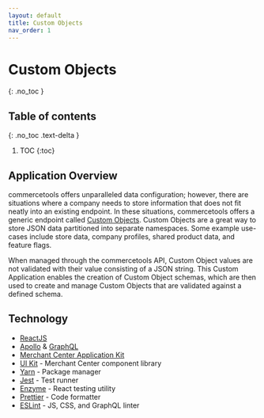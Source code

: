 ```yaml
---
layout: default
title: Custom Objects
nav_order: 1
---
```


<!--prettier-ignore-start-->
# Custom Objects
{: .no_toc }

## Table of contents
{: .no_toc .text-delta }
<!--prettier-ignore-end-->

<!--prettier-ignore-->
1. TOC 
{:toc}

## Application Overview

commercetools offers unparalleled data configuration; however, there are
situations where a company needs to store information that does not fit neatly
into an existing endpoint. In these situations, commercetools offers a generic
endpoint called
[Custom Objects](https://docs.commercetools.com/http-api-projects-custom-objects).
Custom Objects are a great way to store JSON data partitioned into separate
namespaces. Some example use-cases include store data, company profiles, shared
product data, and feature flags.

When managed through the commercetools API, Custom Object values are not
validated with their value consisting of a JSON string. This Custom Application
enables the creation of Custom Object schemas, which are then used to create and
manage Custom Objects that are validated against a defined schema.

## Technology

- [ReactJS](https://reactjs.org/)
- [Apollo](https://www.apollographql.com/docs/react/) &
  [GraphQL](https://graphql.org/learn/)
- [Merchant Center Application Kit](https://docs.commercetools.com/custom-applications/)
- [UI Kit](https://uikit.commercetools.com/?path=/story/introduction--getting-started) -
  Merchant Center component library
- [Yarn](https://classic.yarnpkg.com/en/docs/getting-started) - Package manager
- [Jest](https://jestjs.io/docs/en/getting-started) - Test runner
- [Enzyme](https://enzymejs.github.io/enzyme/) - React testing utility
- [Prettier](https://prettier.io/docs/en/index.html) - Code formatter
- [ESLint](https://eslint.org/docs/user-guide/getting-started) - JS, CSS, and
  GraphQL linter
